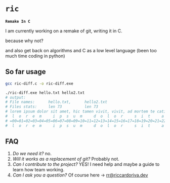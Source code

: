 # `ric`
**`Remake In C`**

I am currently working on a remake of git, writing it in C.

because why not?

and also get back on algorithms and C as a low level language (been too much time coding in python)

## So far usage

```bash
gcc ric-diff.c -o ric-diff.exe

./ric-diff.exe hello.txt hello2.txt
# output:
# File names:      hello.txt,      hello2.txt
# Files stats:     len 73          len 73
# lorem ipsum dolor sit amet, hic tamen vivit, vivit, ad mortem te catilina
#  l  o  r  e  m     i  p  s  u  m     d  o  l  o  r     s  i  t     a  m  e  t  ,     h  i  c     t  a  m  e  n     v  i  v  i  t  ,     v  i  v  i  t  ,     a  d     m  o  r  t  e  m     t  e     c  a  t  i  l  i  n  a 
# =00=01=02=03=04=05=06=07=08=09=10=11=12=13=14=15=16=17=18=19=20=21=22=23=24+25=26=27=28=29=30=31=32=33=34=35=36=37=38=39=40=41=42=43=44=45=46=47=48=49+50=51=52=53=54=55=56=57=58=59=60=61=62=63=64=65=66=67=68=69=70=71=72
#  l  o  r  e  m     i  p  s  u  m     d  o  l  o  r     s  i  t     a  m  e  n  ,     h  i  c     t  a  m  e  n     v  i  v  i  t  ,     v  i  v  i  t  ?     a  d     m  o  r  t  e  m     t  e     c  a  t  i  l  i  n  a 
```

## FAQ

1. _Do we need it?_ no.
2. _Will it works as a replacement of git?_ Probably not.
3. _Can I contribute to the project?_ YES! I need help and maybe a guide to learn how team working.
4. _Can I ask you a question?_ Of course here -> [rr@riccardoriva.dev](mailto:rr@riccardoriva.dev)
